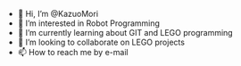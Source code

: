 - 👋 Hi, I’m @KazuoMori
- 👀 I’m interested in Robot Programming
- 🌱 I’m currently learning about GIT and LEGO programming
- 💞️ I’m looking to collaborate on LEGO projects
- 📫 How to reach me by e-mail

<!---
KazuoMori/KazuoMori is a ✨ special ✨ repository because its `README.md` (this file) appears on your GitHub profile.
You can click the Preview link to take a look at your changes.
--->
